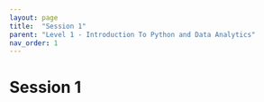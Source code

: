 ```yaml
---
layout: page
title:  "Session 1"
parent: "Level 1 - Introduction To Python and Data Analytics"
nav_order: 1
---
```


# Session 1